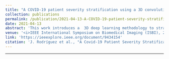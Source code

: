 ```yaml
---
title: "A COVID-19 patient severity stratification using a 3D convolutional strategy on CT-scans"
collection: publications
permalink: /publication/2021-04-13-A-COVID-19-patient-severity-stratification-using-a-3D-convolutional-strategy-on-CT-scans
date: 2021-04-13
abstract: 'This work introduces a  3D deep learning methodology to stratify patients according to the severity of lung infection caused by COVID-19 disease on computerized tomography images (CT).  A set of volumetric attention maps were also obtained to explain the results and support the diagnostic tasks. The validation of the approach was carried out on a dataset composed of 350 patients, diagnosed by the RT-PCR assay either as negative (control - 175) or positive (COVID-19 - 175). Additionally, the patients were graded (0-25) by two expert radiologists according to the extent of lobar involvement. These gradings were used to define 5 COVID-19 severity categories. The model yields an average 60\% accuracy for the multi-severity classification task. Additionally, a set of Mann Whitney U significance tests were conducted to compare the severity groups. Results show that patients in different severity groups have significantly different severity scores ($p< 0.01$) for all the compared severity groups.'
venue: '<i>IEEE International Symposium on Biomedical Imaging (ISBI), 2021.</i>'
link: 'https://ieeexplore.ieee.org/document/9434154'
citation: 'J. Rodríguez et al., "A Covid-19 Patient Severity Stratification using a 3D Convolutional Strategy on CT-Scans," 2021 IEEE 18th International Symposium on Biomedical Imaging (ISBI), 2021, pp. 1665-1668, doi: 10.1109/ISBI48211.2021.9434154'
---
```

---
